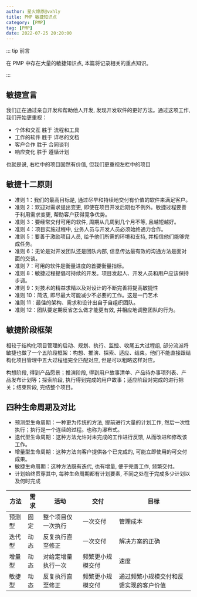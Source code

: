 ```yaml
---
author: 星火燎原@vxhly
title: PMP 敏捷知识点
category: [PMP]
tag: [PMP]
date: 2022-07-25 20:20:00
---
```


::: tip 前言

在 PMP 中存在大量的敏捷知识点, 本篇将记录相关的重点知识。

:::

<!-- more -->

## 敏捷宣言

我们正在通过亲自开发和帮助他人开发, 发现开发软件的更好方法。通过这项工作, 我们开始更重视：

- 个体和交互 胜于 流程和工具
- 工作的软件 胜于 详尽的文档
- 客户合作 胜于 合同谈判
- 响应变化 胜于 遵循计划

也就是说, 右栏中的项目固然有价值, 但我们更重视左栏中的项目

## 敏捷十二原则

- 准则 1：我们的最高目标是, 通过尽早和持续地交付有价值的软件来满足客户。
- 准则 2：欢迎对需求提出变更, 即使在项目开发后期也不例外。敏捷过程要善于利用需求变更, 帮助客户获得竞争优势。
- 准则 3：要经常交付可用的软件, 周期从几周到几个月不等, 且越短越好。
- 准则 4：项目实施过程中, 业务人员与开发人员必须始终通力合作。
- 准则 5：要善于激励项目人员, 给予他们所需的环境和支持, 并相信他们能够完成任务。
- 准则 6：无论是对开发团队还是团队内部, 信息传达最有效的沟通方法是面对面的交谈。
- 准则 7：可用的软件是衡量进度的首要衡量指标。
- 准则 8：敏捷过程提倡可持续的开发。项目发起人、开发人员和用户应该保持步调。
- 准则 9：对技术的精益求精以及对设计的不断完善将提高敏捷性
- 准则 10：简洁, 即尽最大可能减少不必要的工作。这是一门艺术
- 准则 11：最佳的架构、需求和设计出自于自组织团队。
- 准则 12：团队要定期反省怎么做才能更有效, 并相应地调整团队的行为。

## 敏捷阶段框架

相较于结构化项目管理的启动、规划、执行、监控、收尾五大过程组, 部分流派将敏捷也做了一个五阶段框架：构想、推演、探索、适应、结束。他们不能直接跟结构化项目管理中五大过程组完全匹配对应, 但是可以粗略这样对应。

构想阶段, 得到产品愿景；推演阶段, 得到用户故事清单、产品待办事项列表、产品发布计划等；探索阶段, 执行得到完成的用户故事；适应阶段对完成的进行把关；结束阶段, 完结整个项目。

## 四种生命周期及对比

- 预测型生命周期：一种更为传统的方法, 提前进行大量的计划工作, 然后一次性执行；执行是一个连续的过程。也称为瀑布式。
- 迭代型生命周期：这种方法允许对未完成的工作进行反馈, 从而改进和修改该工作。
- 增量型生命周期：这种方法向客户提供各个已完成的, 可能立即使用的可交付成果。
- 敏捷生命周期：这种方法既有迭代, 也有增量, 便于完善工作, 频繁交付。
- 计划始终贯穿其中, 每种生命周期都有计划要素, 不同之处在于完成多少计划以及何时完成

| 方法   | 需求 | 活动               | 交付             | 目标                                   |
| ------ | ---- | ------------------ | ---------------- | -------------------------------------- |
| 预测型 | 固定 | 整个项目仅一次执行 | 一次交付         | 管理成本                               |
| 迭代型 | 动态 | 反复执行直至修正   | 一次交付         | 解决方案的正确                         |
| 增量型 | 动态 | 对给定增量执行一次 | 频繁更小规模交付 | 速度                                   |
| 敏捷型 | 动态 | 反复执行直至修正   | 频繁更小规模交付 | 通过频繁小规模交付和反馈实现的客户价值 |
